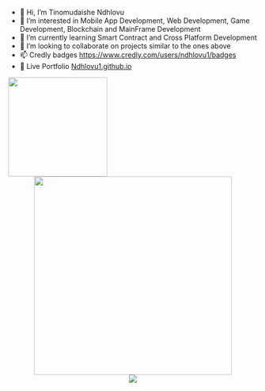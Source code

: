 - 👋 Hi, I’m Tinomudaishe Ndhlovu 
- 👀 I’m interested in Mobile App Development, Web Development, Game Development, Blockchain and MainFrame Development
- 🌱 I’m currently learning Smart Contract and Cross Platform Development
- 💞️ I’m looking to collaborate on projects similar to the ones above 
- 📫 Credly badges https://www.credly.com/users/ndhlovu1/badges
- 🌱 Live Portfolio <a href="https://Ndhlovu1.github.io" target="_blank">Ndhlovu1.github.io</a>

<a href="https://github.com/ndhlovu1/github-readme-stats">
  <img height=200 align="center" src="https://github-readme-stats.vercel.app/api?username=ndhlovu1&show_icons=true&theme=radical" />
</a>

<!--NEW UPDATES-->
<div style="text-align: center">  <img src="https://github.com/ndhlovu1/github-readme-stats.vercel.app/api?ndhlovu1=wsfuller&count_private=true&show_icons=true&theme=prussian" width="400"><br />  <img src="https://github-readme-stats.vercel.app/api/top-langs/?ndhlovu1=wsfuller&hide=php&title_color=ffffff&text_color=c9cacc&icon_color=4AB197&bg_color=1A2B34" /></div>

<!---
link
Below is my github link   


<script src="https://platform.linkedin.com/badges/js/profile.js" async defer type="text/javascript">
<div class="badge-base LI-profile-badge" data-locale="en_US" data-size="medium" data-theme="dark" data-type="VERTICAL" data-vanity="tinomudaishe-ndhlovu" data-version="v1"><a class="badge-base__link LI-simple-link" href="https://na.linkedin.com/in/tinomudaishe-ndhlovu?trk=profile-badge">Tinomudaishe Ndhlovu</a>
  </div>         
</script>    
Ndhlovu1/Ndhlovu1 is a ✨ special ✨ repository because its `README.md` (this file) appears on your GitHub profile.
You can click the Preview link to take a look at your changes.

News

News

News

News

News

News

News

News

News

News

News

News

News

News

News

News

News

News

News

News

News

News

News

News

News

News

News

News

News

News




--->



  
